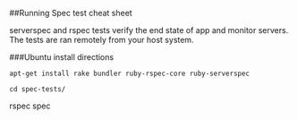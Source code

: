 ##Running Spec test cheat sheet

serverspec and rspec tests verify the end state of app and monitor servers. The tests are ran remotely from your host system.

###Ubuntu install directions

`apt-get install rake bundler ruby-rspec-core ruby-serverspec`

`cd spec-tests/`

rspec spec
